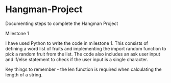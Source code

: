 # Hangman-Project
Documenting steps to complete the Hangman Project

Milestone 1 

I have used Python to write the code in milestone 1. This consists of defining a word list of fruits and implementing the import random function to pick a random fruit from the list. The code also includes an ask user input and if/else statement to check if the user input is a single character.

Key things to remember - the len function is required when calculating the length of a string.